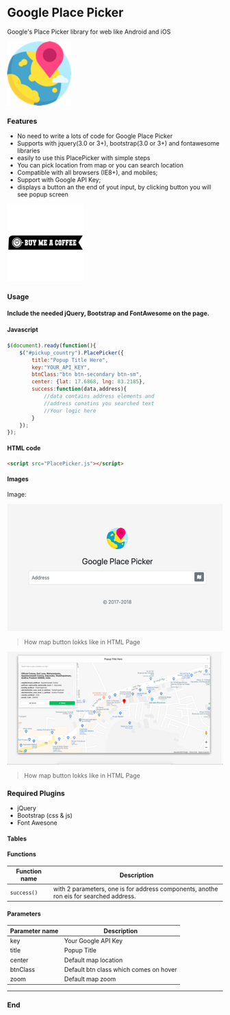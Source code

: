 # Google Place Picker
Google's Place Picker library for web like Android and iOS

<img src="https://raw.githubusercontent.com/bewithdhanu/Google-Place-Picker/master/PlacePicker.png" width="150" height="150"></img>

### Features

- No need to write a lots of code for Google Place Picker
- Supports with jquery(3.0 or 3+), bootstrap(3.0 or 3+) and fontawesome libraries
- easily to use this PlacePicker with simple steps
- You can pick location from map or you can search location
- Compatible with all  browsers (IE8+), and mobiles;
- Support with Google API Key;
- displays a button an the end of yout input, by clicking button you will see popup screen


<a href="https://paypal.me/bewithdhanu" target="_blank" title="Buy me a coffe"><img src="https://raw.githubusercontent.com/bewithdhanu/Google-Place-Picker/master/buy-me-a-coffee.png" height="180"></img></a>

### Usage

#### Include the needed jQuery, Bootstrap and FontAwesome on the page.

<link rel="stylesheet" href="/path/to/bootstrap.min.css">
<link rel="stylesheet" href="/path/to/font-awesome.min.css">
<script src="/path/to/jquery.min.js"></script>
<script src="/path/to/bootstrap.min.js"></script>

#### Javascript　

```javascript
$(document).ready(function(){
	$("#pickup_country").PlacePicker({
		title:"Popup Title Here",
		key:"YOUR_API_KEY",
		btnClass:"btn btn-secondary btn-sm",
		center: {lat: 17.6868, lng: 83.2185},
		success:function(data,address){
			//data contains address elements and 
			//address conatins you searched text
			//Your logic here
		}
	});
});

```

#### HTML code

```html
<script src="PlacePicker.js"></script>

```

#### Images

Image:

![](https://raw.githubusercontent.com/bewithdhanu/Google-Place-Picker/master/Screenshot%202019-04-03%20at%204.43.24%20PM.png)

> How map button lokks like in HTML Page

![](https://raw.githubusercontent.com/bewithdhanu/Google-Place-Picker/master/Screenshot%202019-04-03%20at%204.44.31%20PM.png)

> How map button lokks like in HTML Page

### Required Plugins
- jQuery
- Bootstrap (css & js)
- Font Awesone

                    
#### Tables
                    

#### Functions
| Function name | Description                    |
| ------------- | ------------------------------ |
| `success()`      | with 2 parameters, one is for address components, anothe ron eis for searched address.       |
#### Parameters
| Parameter name | Description                    |
| ------------- | ------------------------------ |
| key      | Your Google API Key |
| title      | Popup Title |
| center      | Default map location |
| btnClass      | Default btn class which comes on hover |
| zoom      | Default map zoom |

----

### End
